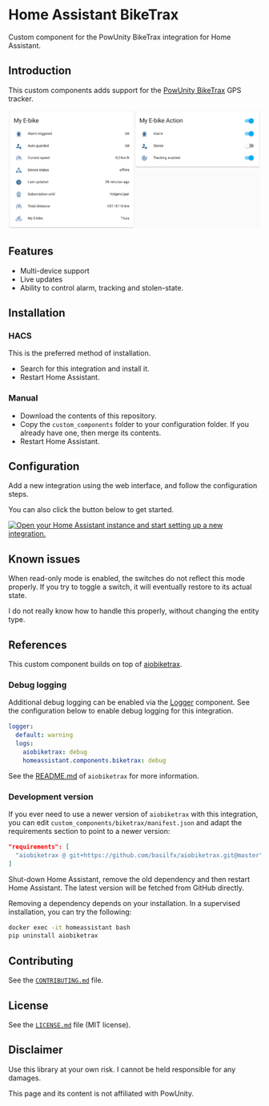 # Home Assistant BikeTrax
Custom component for the PowUnity BikeTrax integration for Home Assistant.

## Introduction
This custom components adds support for the
[PowUnity BikeTrax](https://powunity.com/) GPS tracker.

[<img src="docs/images/screenshot.png" width="768" alt="Overview screenshot.">](docs/images/screenshot.png)

## Features
* Multi-device support
* Live updates
* Ability to control alarm, tracking and stolen-state.

## Installation

### HACS
This is the preferred method of installation.

- Search for this integration and install it.
- Restart Home Assistant.

### Manual
- Download the contents of this repository.
- Copy the `custom_components` folder to your configuration folder. If you
  already have one, then merge its contents.
- Restart Home Assistant.

## Configuration
Add a new integration using the web interface, and follow the configuration steps.

You can also click the button below to get started.

[![Open your Home Assistant instance and start setting up a new integration.](https://my.home-assistant.io/badges/config_flow_start.svg)](https://my.home-assistant.io/redirect/config_flow_start/?domain=biketrax)

## Known issues
When read-only mode is enabled, the switches do not reflect this mode properly.
If you try to toggle a switch, it will eventually restore to its actual state.

I do not really know how to handle this properly, without changing the entity
type.

## References
This custom component builds on top of
[aiobiketrax](https://github.com/basilfx/aiobiketrax).

### Debug logging
Additional debug logging can be enabled via the [Logger](https://www.home-assistant.io/integrations/logger/)
component. See the configuration below to enable debug logging for this integration.

```yaml
logger:
  default: warning
  logs:
    aiobiketrax: debug
    homeassistant.components.biketrax: debug
```

See the [README.md](https://github.com/basilfx/aiobiketrax/blob/master/README.md)
of `aiobiketrax` for more information.

### Development version
If you ever need to use a newer version of `aiobiketrax` with this integration,
you can edit `custom_components/biketrax/manifest.json` and adapt the
requirements section to point to a newer version:

```json
"requirements": [
  "aiobiketrax @ git+https://github.com/basilfx/aiobiketrax.git@master"
]
```

Shut-down Home Assistant, remove the old dependency and then restart
Home Assistant. The latest version will be fetched from GitHub directly.

Removing a dependency depends on your installation. In a supervised
installation, you can try the following:

```bash
docker exec -it homeassistant bash
pip uninstall aiobiketrax
```

## Contributing
See the [`CONTRIBUTING.md`](CONTRIBUTING.md) file.

## License
See the [`LICENSE.md`](LICENSE.md) file (MIT license).

## Disclaimer
Use this library at your own risk. I cannot be held responsible for any
damages.

This page and its content is not affiliated with PowUnity.
